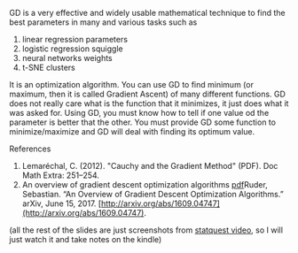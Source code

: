 GD is a very effective and widely usable mathematical technique to find the best parameters in many and various tasks such as
1. linear regression parameters
2. logistic regression squiggle
3. neural networks weights
4. t-SNE clusters

It is an optimization algorithm.
You can use GD to find minimum (or maximum, then it is called Gradient Ascent) of many different functions.
GD does not really care what is the function that it minimizes, it just does what it was asked for.
Using GD, you must know how to tell if one value od the parameter is better that the other.
You must provide GD some function to minimize/maximize and GD will deal with finding its optimum value.

References
1.  Lemaréchal, C. (2012). "Cauchy and the Gradient Method" (PDF). Doc Math Extra: 251–254.
2. An overview of gradient descent optimization algorithms [pdf](http://arxiv.org/abs/1609.04747)Ruder, Sebastian. “An Overview of Gradient Descent Optimization Algorithms.” arXiv, June 15, 2017. [http://arxiv.org/abs/1609.04747](http://arxiv.org/abs/1609.04747).

(all the rest of the slides are just screenshots from [statquest video](https://www.youtube.com/watch?v=sDv4f4s2SB8&t=572s), so I will just watch it and take notes on the kindle)




